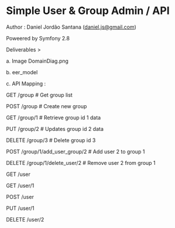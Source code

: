 Simple User & Group Admin / API
===============================

Author : Daniel Jordão Santana (daniel.js@gmail.com)

Poweered by Symfony 2.8

Deliverables > 

a. Image DomainDiag.png

b. eer_model

c. API Mapping :

GET /group # Get group list

POST /group # Create new group

GET /group/1 # Retrieve group id 1 data

PUT /group/2 # Updates group id 2 data

DELETE /group/3 # Delete group id 3

POST /group/1/add_user_group/2 # Add user 2 to group 1

DELETE /group/1/delete_user/2 # Remove user 2 from group 1

GET /user

GET /user/1

POST /user

PUT /user/1

DELETE /user/2


